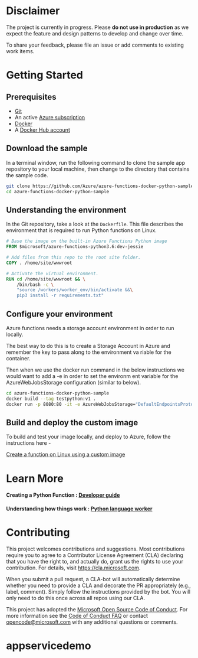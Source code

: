 
# Disclaimer

The project is currently in progress. Please **do not use in production** as we expect the feature and design patterns to develop and change over time. 

To share your feedback, please file an issue or add comments to existing work items.


# Getting Started

## Prerequisites

* [Git](https://git-scm.com/downloads)
* An active [Azure subscription](https://azure.microsoft.com/pricing/free-trial/?ref=microsoft.com&utm_source=microsoft.com&utm_medium=docs&utm_campaign=visualstudio)
* [Docker](https://docs.docker.com/get-started/#setup)
* A [Docker Hub account](https://docs.docker.com/docker-id/)

## Download the sample

In a terminal window, run the following command to clone the sample app repository to your local machine, then change to the directory that contains the sample code.

```bash
git clone https://github.com/Azure/azure-functions-docker-python-sample.git
cd azure-functions-docker-python-sample
```

## Understanding the environment

In the Git repository, take a look at the `Dockerfile`. This file describes the environment that is required to run Python functions on Linux. 

```dockerfile
# Base the image on the built-in Azure Functions Python image
FROM $microsoft/azure-functions-python3.6:dev-jessie

# Add files from this repo to the root site folder.
COPY . /home/site/wwwroot

# Activate the virtual environment.
RUN cd /home/site/wwwroot && \
    /bin/bash -c \
    "source /workers/worker_env/bin/activate &&\
    pip3 install -r requirements.txt"
```

## Configure your environment

Azure functions needs a storage account environment in order to run locally.

The best way to do this is to create a Storage Account in Azure and remember the key to pass along to the environment va
riable for the container.

Then when we use the docker run command in the below instructions we would want to add a -e in order to set the environm
ent variable for the AzureWebJobsStorage configuration (similar to below).

``` bash
cd azure-functions-docker-python-sample
docker build --tag testpython:v1 .
docker run -p 8080:80 -it -e AzureWebJobsStorage="DefaultEndpointsProtocol=https;AccountName=pythontest;AccountKey=...;EndpointSuffix=core.windows.net" testpython:v1
```

## Build and deploy the custom image

To build and test your image locally, and deploy to Azure, follow the instructions here -

[Create a function on Linux using a custom image](https://docs.microsoft.com/en-us/azure/azure-functions/functions-create-function-linux-custom-image#run-the-build-command)

 
# Learn More 

#### Creating a Python Function : [Developer guide](https://pythondeveloperguide.azurewebsites.net/)
#### Understanding how things work : [Python language worker](https://github.com/Azure/azure-functions-python-worker/wiki/Worker-Architecture)

# Contributing

This project welcomes contributions and suggestions.  Most contributions require you to agree to a
Contributor License Agreement (CLA) declaring that you have the right to, and actually do, grant us
the rights to use your contribution. For details, visit https://cla.microsoft.com.

When you submit a pull request, a CLA-bot will automatically determine whether you need to provide
a CLA and decorate the PR appropriately (e.g., label, comment). Simply follow the instructions
provided by the bot. You will only need to do this once across all repos using our CLA.

This project has adopted the [Microsoft Open Source Code of Conduct](https://opensource.microsoft.com/codeofconduct/).
For more information see the [Code of Conduct FAQ](https://opensource.microsoft.com/codeofconduct/faq/) or
contact [opencode@microsoft.com](mailto:opencode@microsoft.com) with any additional questions or comments.
# appservicedemo
